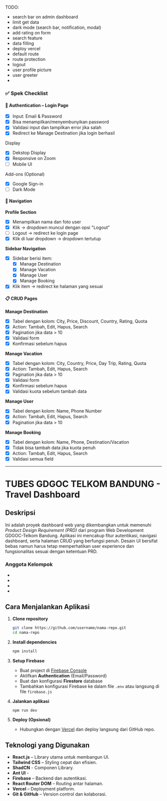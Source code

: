 TODO:
- search bar on admin dashboard
- limit get data
- dark mode (search bar, notification, modal)
- add rating on form
- search feature
- data filling
- deploy vercel
- default route
- route protection
- logout
- user profile picture
- user greeter
- 
  
### ✅ Spek Checklist

#### 🔐 Authentication – Login Page

- [x] Input: Email & Password
- [x] Bisa menampilkan/menyembunyikan password
- [x] Validasi input dan tampilkan error jika salah
- [x] Redirect ke Manage Destination jika login berhasil

Display
- [x] Dekstop Display
- [x] Responsive on Zoom
- [ ] Mobile UI

Add-ons (Optional)
-  [x] Google Sign-in
-  [ ] Dark Mode

#### 🧭 Navigation

**Profile Section**

- [x] Menampilkan nama dan foto user
- [x] Klik → dropdown muncul dengan opsi "Logout"
- [ ] Logout → redirect ke login page
- [x] Klik di luar dropdown → dropdown tertutup

**Sidebar Navigation**

- [x] Sidebar berisi item:
  - [x] Manage Destination
  - [x] Manage Vacation
  - [x] Manage User
  - [x] Manage Booking
- [x] Klik item → redirect ke halaman yang sesuai

#### 📋 CRUD Pages

**Manage Destination**

- [x] Tabel dengan kolom: City, Price, Discount, Country, Rating, Quota
- [x] Action: Tambah, Edit, Hapus, Search
- [x] Pagination jika data > 10
- [x] Validasi form
- [x] Konfirmasi sebelum hapus

**Manage Vacation**

- [x] Tabel dengan kolom: City, Country, Price, Day Trip, Rating, Quota
- [x] Action: Tambah, Edit, Hapus, Search
- [x] Pagination jika data > 10
- [x] Validasi form
- [x] Konfirmasi sebelum hapus
- [x] Validasi kuota sebelum tambah data

**Manage User**

- [x] Tabel dengan kolom: Name, Phone Number
- [x] Action: Tambah, Edit, Hapus, Search
- [x] Pagination jika data > 10

**Manage Booking**

- [x] Tabel dengan kolom: Name, Phone, Destination/Vacation
- [x] Tidak bisa tambah data jika kuota penuh
- [x] Action: Tambah, Edit, Hapus, Search
- [x] Validasi semua field

---

# TUBES GDGOC TELKOM BANDUNG - Travel Dashboard

## Deskripsi

Ini adalah proyek dashboard web yang dikembangkan untuk memenuhi _Product Design Requirement (PRD)_ dari program Web Development GDGOC-Telkom Bandung. Aplikasi ini mencakup fitur autentikasi, navigasi dashboard, serta halaman CRUD yang berfungsi penuh. Desain UI bersifat bebas namun harus tetap memperhatikan user experience dan fungsionalitas sesuai dengan ketentuan PRD.

### Anggota Kelompok

-
-
-
-

## Cara Menjalankan Aplikasi

1. **Clone repository**

   ```bash
   git clone https://github.com/username/nama-repo.git
   cd nama-repo
   ```

2. **Install dependencies**

   ```bash
   npm install
   ```

3. **Setup Firebase**

   - Buat project di [Firebase Console](https://console.firebase.google.com/)
   - Aktifkan **Authentication** (Email/Password)
   - Buat dan konfigurasi **Firestore** database
   - Tambahkan konfigurasi Firebase ke dalam file `.env` atau langsung di file `firebase.js`

4. **Jalankan aplikasi**

   ```bash
   npm run dev
   ```

5. **Deploy (Opsional)**
   - Hubungkan dengan [Vercel](https://vercel.com/) dan deploy langsung dari GitHub repo.

## Teknologi yang Digunakan

- **React.js** – Library utama untuk membangun UI.
- **Tailwind CSS** – Styling cepat dan efisien.
- **ShadCN** - Componen Library.
- **Ant UI** -
- **Firebase** – Backend dan autentikasi.
- **React Router DOM** – Routing antar halaman.
- **Vercel** – Deployment platform.
- **Git & GitHub** – Version control dan kolaborasi.
